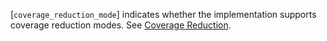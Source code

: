 [`coverage_reduction_mode`] indicates
whether the implementation supports coverage reduction modes.
See [Coverage Reduction](https://www.khronos.org/registry/vulkan/specs/1.3-extensions/html/vkspec.html#fragops-coverage-reduction).